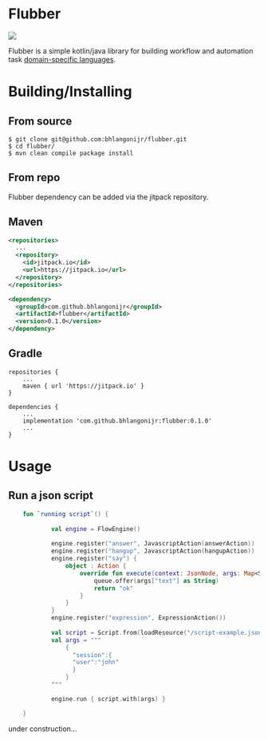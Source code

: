 Flubber 
=========================

[![](https://jitpack.io/v/bhlangonijr/flubber.svg)](https://jitpack.io/#bhlangonijr/flubber)

Flubber is a simple kotlin/java library for building workflow and automation task [domain-specific languages](https://en.wikipedia.org/wiki/Domain-specific_language).
 

# Building/Installing
## From source

```
$ git clone git@github.com:bhlangonijr/flubber.git
$ cd flubber/
$ mvn clean compile package install
```

## From repo

Flubber dependency can be added via the jitpack repository.

## Maven

```xml
<repositories>
  ...
  <repository>
    <id>jitpack.io</id>
    <url>https://jitpack.io</url>
  </repository>
</repositories>
```

```xml
<dependency>
  <groupId>com.github.bhlangonijr</groupId>
  <artifactId>flubber</artifactId>
  <version>0.1.0</version>
</dependency>
```

## Gradle

```
repositories {
    ...
    maven { url 'https://jitpack.io' }
}
```

```
dependencies {
    ...
    implementation 'com.github.bhlangonijr:flubber:0.1.0'
    ...
}
```

# Usage

## Run a json script

```kotlin
    fun `running script`() {
    
            val engine = FlowEngine()
    
            engine.register("answer", JavascriptAction(answerAction))
            engine.register("hangup", JavascriptAction(hangupAction))
            engine.register("say") {
                object : Action {
                    override fun execute(context: JsonNode, args: Map<String, Any?>): Any? {
                        queue.offer(args["text"] as String)
                        return "ok"
                    }
                }
            }
            engine.register("expression", ExpressionAction())
    
            val script = Script.from(loadResource("/script-example.json"))        
            val args = """
                {
                  "session":{
                  "user":"john"
                  }
                }
            """

            engine.run { script.with(args) }

    }
```

under construction...